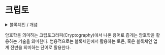 # 크립토

<details>

<summary>블록체인 / 개념</summary>



</details>

암호학을 의미하는 크립토그라피(Cryptography)에서 나온 용어로 좁게는 암호학을 활용하는 기술을 의미한다. 범용적으로는 블록체인에서 활용하는 토큰, 혹은 블록체인 업계 전반을 의미하는 단어로 활용한다.
